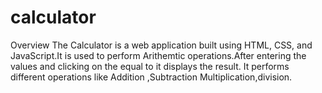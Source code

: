 # calculator #
Overview
The Calculator is a web application built using HTML, CSS, and JavaScript.It is used to perform Arithemtic operations.After entering the values and clicking on the equal to it displays the result. It performs different operations like Addition ,Subtraction Multiplication,division.
